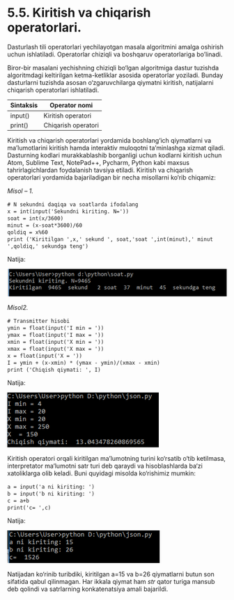 # 5.5. Kiritish va chiqarish operatorlari.

Dasturlash tili operatorlari yechilayotgan masala algoritmini amalga oshirish uchun ishlatiladi. Operatorlar chiziqli va boshqaruv operatorlariga bo’linadi.

Biror-bir masalani yechishning chiziqli bo‘lgan algoritmiga dastur tuzishda algoritmdagi keltirilgan ketma-ketliklar asosida operatorlar yoziladi. Bunday dasturlarni tuzishda asosan o‘zgaruvchilarga qiymatni kiritish, natijalarni chiqarish operatorlari ishlatiladi.

| Sintaksis | Operator nomi       |
| --------- | ------------------- |
| input()   | Kiritish operatori  |
| print()   | Chiqarish operatori |

Kiritish va chiqarish operatorlari yordamida boshlang‘ich qiymatlarni va ma’lumotlarini kiritish hamda interaktiv muloqotni ta’minlashga xizmat qiladi. Dasturning kodlari murakkablashib borganligi uchun kodlarni kiritish uchun Atom, Sublime Text, NotePad++, Pycharm, Python kabi maxsus tahrirlagichlardan foydalanish tavsiya etiladi. Kiritish va chiqarish operatorlari yordamida bajariladigan bir necha misollarni ko‘rib chiqamiz:

_Misol – 1._

```
# N sekundni daqiqa va soatlarda ifodalang
x = int(input('Sekundni kiriting. N='))
soat = int(x/3600)
minut = (x-soat*3600)/60
qoldiq = x%60
print ('Kiritilgan ',x,' sekund ', soat,'soat ',int(minut),' minut ',qoldiq,' sekundga teng')
```

Natija:

![](<../.gitbook/assets/image (4).png>)

_Misol2._

```
# Transmitter hisobi
ymin = float(input('I min = '))
ymax = float(input('I max = '))
xmin = float(input('X min = '))
xmax = float(input('X max = '))
x = float(input('X = '))
I = ymin + (x-xmin) * (ymax - ymin)/(xmax - xmin)
print ('Chiqish qiymati: ', I)
```

Natija:

![](<../.gitbook/assets/image (3).png>)

Kiritish operatori orqali kiritilgan ma’lumotning turini ko‘rsatib o‘tib ketilmasa, interpretator ma‘lumotni satr turi deb qaraydi va hisoblashlarda ba‘zi xatoliklarga olib keladi. Buni quyidagi misolda ko‘rishimiz mumkin:

```
a = input('a ni kiriting: ')
b = input('b ni kiriting: ')
c = a+b
print('c= ',c)
```

Natija:

![](<../.gitbook/assets/image (1).png>)

Natijadan ko‘rinib turibdiki, kiritilgan a=15 va b=26 qiymatlarni butun son sifatida qabul qilinmagan. Har ikkala qiymat ham _str_ qator turiga mansub deb qolindi va satrlarning konkatenatsiya amali bajarildi.
